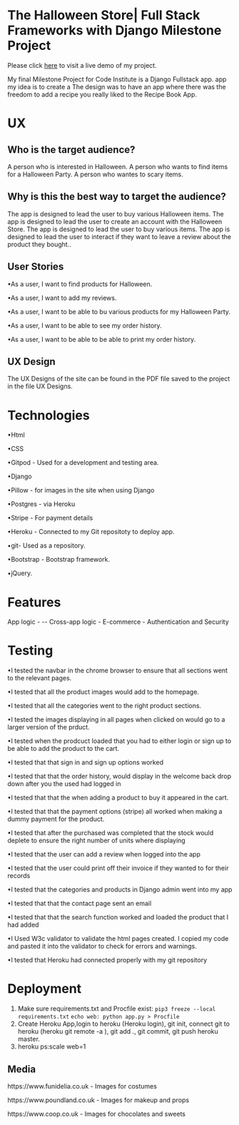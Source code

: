<h1>The Halloween Store| Full Stack Frameworks with Django Milestone Project  </H1>

Please click [here]( https://thehalloweenstore.herokuapp.com/) to visit a live demo of my project.

My final Milestone Project for Code Institute is a Django Fullstack app.
app my idea is to create a The design was to have an app where there was the freedom to add a recipe you really liked to the Recipe Book App.

<H1>UX</H1> 

<h2>Who is the target audience?</h2>

A person who is interested in Halloween.
A person who wants to find items for a Halloween Party.
A person who wantes to scary items.

<h2>Why is this the best way to target the audience?</h2>

The app is designed to lead the user to buy various Halloween items.
The app is designed to lead the user to create an account with the Halloween Store.
The app is designed to lead the user to buy various items.
The app is designed to lead the user to interact if they want to leave a review about the product they bought..

<h2>User Stories</h2>

<p>•As a user, I want to find products for Halloween.</P>
<p>•As a user, I want to add my reviews.</p>
<p>•As a user, I want to be able to bu various products for my Halloween Party.</p>
<p>•As a user, I want to be able to see my order history.</p>
<p>•As a user, I want to be able to be able to print my order history.</p>

<h2>UX Design</h2>

The UX Designs of the site can be found in the PDF file saved to the project in the file UX Designs.

<h1>Technologies</h1>

<p>•Html</p>
<p>•CSS</P>
<p>•Gitpod - Used for a development and testing area.</P>
<p>•Django</P>
<p>•Pillow - for images in the site when using Django</p>
<p>•Postgres - via Heroku</P>
<p>•Stripe -  For payment details</p>
<p>•Heroku - Connected to my Git repositoty to deploy app.</P>
<p>•git- Used as a repository.</P>
<p>•Bootstrap - Bootstrap framework.</P>
<p>•jQuery.</P>

<h1> Features </h1>

App logic - --
Cross-app logic - 
E-commerce - 
Authentication and Security

<h1> Testing </h1>

<p>•I tested the navbar in the chrome browser to ensure that all sections went to the relevant pages.</P> 
<p>•I tested that all the product images would add to the homepage.</P>
<p>•I tested that all the categories went to the right product sections.</P>
<p>•I tested the images displaying in all pages when clicked on would go to a larger version of the prduct.</P>
<p>•I tested when the prodcuct loaded that you had to either login or sign up to be able to add the product to the cart.</P>
<p>•I tested that that sign in and sign up options worked</P>
<p>•I tested that that the order history, would display in the welcome back drop down after you the used had logged in</P>
<p>•I tested that that the when adding a product to buy it appeared in the cart.</P>
<p>•I tested that that the payment options (stripe) all worked when making a dummy payment for the product.</P>
<p>•I tested that after the purchased was completed that the stock would deplete to ensure the right number of units where displaying</P>
<p>•I tested that the user can add a review when logged into the app</P>
<p>•I tested that the user could print off their invoice if they wanted to for their records</P>
<p>•I tested that the categories and products in Django admin went into my app</p>
<p>•I tested that that the contact page sent an email</P>
<p>•I tested that that the search function worked and loaded the product that I had added</P>
<p>•I Used W3c validator to validate the html pages created. I copied my code and pasted it into the validator to check for errors and warnings.</P>
<p>•I tested that Heroku had connected properly with my git repository </P>

<h1> Deployment </h1>

1. Make sure requirements.txt and Procfile exist:
`pip3 freeze --local requirements.txt`
`echo web: python app.py > Procfile`
2. Create Heroku App,login to heroku (Heroku login), 
git init, connect git to heroku (heroku git remote -a <project>), 
git add ., git commit, git push heroku master.
3. heroku ps:scale web=1


<h2>Media</h2>

<p>https://www.funidelia.co.uk - Images  for costumes </p>
<p>https://www.poundland.co.uk - Images for makeup and props</p>
<p>https://www.coop.co.uk - Images for chocolates and sweets</p>


